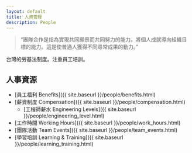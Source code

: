 ```yaml
---
layout: default
title: 人資管理
description: People
---
```


> “團隊合作是指為實現共同願景而共同努力的能力。將個人成就導向組織目標的能力。這是使普通人獲得不同尋常成果的動力。”

台灣的勞基法制度。注重員工培訓。

## 人事資源

* [員工福利 Benefits]({{ site.baseurl }}/people/benefits.html)
* [薪資制度 Compensation]({{ site.baseurl }}/people/compensation.html)
	* [工程師薪水 Engineering Levels]({{ site.baseurl }}/people/engineering_level.html)
* [工作時間 Working Hours]({{ site.baseurl }}/people/work_hours.html)
* [團隊活動 Team Events]({{ site.baseurl }}/people/team_events.html)
* [學習培訓 Learning & Training]({{ site.baseurl }}/people/learning_training.html)